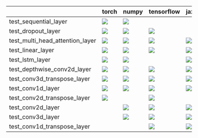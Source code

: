 |                                 | torch                                                                                                                                                                              | numpy                                                                                                                                                                              | tensorflow                                                                                                                                                                             | jax                                                                                                                                                                                |
|:--------------------------------|:-----------------------------------------------------------------------------------------------------------------------------------------------------------------------------------|:-----------------------------------------------------------------------------------------------------------------------------------------------------------------------------------|:---------------------------------------------------------------------------------------------------------------------------------------------------------------------------------------|:-----------------------------------------------------------------------------------------------------------------------------------------------------------------------------------|
| test_sequential_layer           | <a href="null" rel="noopener noreferrer" target="_blank"><img src=https://img.shields.io/badge/-failure-red></a>                                                                   | <a href="https://github.com/unifyai/ivy/actions/runs/3646385398/jobs/6157444932" rel="noopener noreferrer" target="_blank"><img src=https://img.shields.io/badge/-failure-red></a> |                                                                                                                                                                                        |                                                                                                                                                                                    |
| test_dropout_layer              | <a href="https://github.com/unifyai/ivy/actions/runs/3687858706/jobs/6241960620" rel="noopener noreferrer" target="_blank"><img src=https://img.shields.io/badge/-failure-red></a> | <a href="https://github.com/unifyai/ivy/actions/runs/3683022644/jobs/6231213723" rel="noopener noreferrer" target="_blank"><img src=https://img.shields.io/badge/-failure-red></a> | <a href="https://github.com/unifyai/ivy/actions/runs/3683022644/jobs/6231213723" rel="noopener noreferrer" target="_blank"><img src=https://img.shields.io/badge/-failure-red></a>     |                                                                                                                                                                                    |
| test_multi_head_attention_layer | <a href="https://github.com/unifyai/ivy/actions/runs/3692675230/jobs/6251813042" rel="noopener noreferrer" target="_blank"><img src=https://img.shields.io/badge/-failure-red></a> | <a href="https://github.com/unifyai/ivy/actions/runs/3692771932/jobs/6252011888" rel="noopener noreferrer" target="_blank"><img src=https://img.shields.io/badge/-failure-red></a> | <a href="https://github.com/unifyai/ivy/actions/runs/3692771932/jobs/6252011888" rel="noopener noreferrer" target="_blank"><img src=https://img.shields.io/badge/-success-success></a> | <a href="https://github.com/unifyai/ivy/actions/runs/3682816956/jobs/6230790819" rel="noopener noreferrer" target="_blank"><img src=https://img.shields.io/badge/-failure-red></a> |
| test_linear_layer               | <a href="https://github.com/unifyai/ivy/actions/runs/3646385398/jobs/6157442123" rel="noopener noreferrer" target="_blank"><img src=https://img.shields.io/badge/-failure-red></a> | <a href="https://github.com/unifyai/ivy/actions/runs/3646385398/jobs/6157438515" rel="noopener noreferrer" target="_blank"><img src=https://img.shields.io/badge/-failure-red></a> | <a href="null" rel="noopener noreferrer" target="_blank"><img src=https://img.shields.io/badge/-failure-red></a>                                                                       | <a href="null" rel="noopener noreferrer" target="_blank"><img src=https://img.shields.io/badge/-failure-red></a>                                                                   |
| test_lstm_layer                 | <a href="https://github.com/unifyai/ivy/actions/runs/3646385398/jobs/6157432029" rel="noopener noreferrer" target="_blank"><img src=https://img.shields.io/badge/-failure-red></a> | <a href="https://github.com/unifyai/ivy/actions/runs/3646385398/jobs/6157445819" rel="noopener noreferrer" target="_blank"><img src=https://img.shields.io/badge/-failure-red></a> |                                                                                                                                                                                        | <a href="https://github.com/unifyai/ivy/actions/runs/3646385398/jobs/6157442123" rel="noopener noreferrer" target="_blank"><img src=https://img.shields.io/badge/-failure-red></a> |
| test_depthwise_conv2d_layer     | <a href="https://github.com/unifyai/ivy/actions/runs/3646385398/jobs/6157447480" rel="noopener noreferrer" target="_blank"><img src=https://img.shields.io/badge/-failure-red></a> | <a href="https://github.com/unifyai/ivy/actions/runs/3640362127/jobs/6144959699" rel="noopener noreferrer" target="_blank"><img src=https://img.shields.io/badge/-failure-red></a> | <a href="https://github.com/unifyai/ivy/actions/runs/3646385398/jobs/6157438212" rel="noopener noreferrer" target="_blank"><img src=https://img.shields.io/badge/-failure-red></a>     | <a href="null" rel="noopener noreferrer" target="_blank"><img src=https://img.shields.io/badge/-failure-red></a>                                                                   |
| test_conv3d_transpose_layer     | <a href="https://github.com/unifyai/ivy/actions/runs/3646385398/jobs/6157437384" rel="noopener noreferrer" target="_blank"><img src=https://img.shields.io/badge/-failure-red></a> | <a href="https://github.com/unifyai/ivy/actions/runs/3646385398/jobs/6157440751" rel="noopener noreferrer" target="_blank"><img src=https://img.shields.io/badge/-failure-red></a> | <a href="https://github.com/unifyai/ivy/actions/runs/3646385398/jobs/6157450599" rel="noopener noreferrer" target="_blank"><img src=https://img.shields.io/badge/-failure-red></a>     | <a href="https://github.com/unifyai/ivy/actions/runs/3646385398/jobs/6157448585" rel="noopener noreferrer" target="_blank"><img src=https://img.shields.io/badge/-failure-red></a> |
| test_conv1d_layer               | <a href="https://github.com/unifyai/ivy/actions/runs/3646385398/jobs/6157439352" rel="noopener noreferrer" target="_blank"><img src=https://img.shields.io/badge/-failure-red></a> | <a href="https://github.com/unifyai/ivy/actions/runs/3679121551/jobs/6223195399" rel="noopener noreferrer" target="_blank"><img src=https://img.shields.io/badge/-failure-red></a> | <a href="https://github.com/unifyai/ivy/actions/runs/3646385398/jobs/6157439929" rel="noopener noreferrer" target="_blank"><img src=https://img.shields.io/badge/-failure-red></a>     | <a href="https://github.com/unifyai/ivy/actions/runs/3646385398/jobs/6157449390" rel="noopener noreferrer" target="_blank"><img src=https://img.shields.io/badge/-failure-red></a> |
| test_conv2d_transpose_layer     | <a href="https://github.com/unifyai/ivy/actions/runs/3646385398/jobs/6157452474" rel="noopener noreferrer" target="_blank"><img src=https://img.shields.io/badge/-failure-red></a> |                                                                                                                                                                                    | <a href="https://github.com/unifyai/ivy/actions/runs/3646385398/jobs/6157448585" rel="noopener noreferrer" target="_blank"><img src=https://img.shields.io/badge/-failure-red></a>     |                                                                                                                                                                                    |
| test_conv2d_layer               |                                                                                                                                                                                    | <a href="https://github.com/unifyai/ivy/actions/runs/3646385398/jobs/6157431776" rel="noopener noreferrer" target="_blank"><img src=https://img.shields.io/badge/-failure-red></a> | <a href="https://github.com/unifyai/ivy/actions/runs/3646385398/jobs/6157438980" rel="noopener noreferrer" target="_blank"><img src=https://img.shields.io/badge/-failure-red></a>     | <a href="https://github.com/unifyai/ivy/actions/runs/3646385398/jobs/6157449925" rel="noopener noreferrer" target="_blank"><img src=https://img.shields.io/badge/-failure-red></a> |
| test_conv3d_layer               |                                                                                                                                                                                    | <a href="https://github.com/unifyai/ivy/actions/runs/3646385398/jobs/6157438980" rel="noopener noreferrer" target="_blank"><img src=https://img.shields.io/badge/-failure-red></a> | <a href="https://github.com/unifyai/ivy/actions/runs/3679551549/jobs/6224137378" rel="noopener noreferrer" target="_blank"><img src=https://img.shields.io/badge/-failure-red></a>     | <a href="https://github.com/unifyai/ivy/actions/runs/3646385398/jobs/6157438515" rel="noopener noreferrer" target="_blank"><img src=https://img.shields.io/badge/-failure-red></a> |
| test_conv1d_transpose_layer     |                                                                                                                                                                                    |                                                                                                                                                                                    | <a href="https://github.com/unifyai/ivy/actions/runs/3646385398/jobs/6157438212" rel="noopener noreferrer" target="_blank"><img src=https://img.shields.io/badge/-failure-red></a>     | <a href="https://github.com/unifyai/ivy/actions/runs/3677412409/jobs/6219375254" rel="noopener noreferrer" target="_blank"><img src=https://img.shields.io/badge/-failure-red></a> |